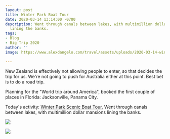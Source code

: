 ```yaml
---
layout: post
title: Winter Park Boat Tour
date: 2020-03-14 13:14:00 -0700
description: Went through canals between lakes, with multimillion dollar mansions
  lining the banks.
tags:
- Blog
- Big Trip 2020
author: ''
image: https://www.alexdangelo.com/travel/assets/uploads/2020-03-14-winter-park-scenic-boat-tour-tickets.jpg

---
```

New Zealand is effectively not allowing people to enter, so that decides the trip for us. We're not going to push for Australia either at this point. Best bet is to do a road trip.

Planning for the "World trip around America", booked the first couple of places in Florida: Jacksonville, Panama City.

Today's activity: [Winter Park Scenic Boat Tour.](https://scenicboattours.com/) Went through canals between lakes, with multimillion dollar mansions lining the banks.

![](https://www.alexdangelo.com/travel/assets/uploads/2020-03-14-winter-park-scenic-boat-tour-duck-mask-covid-19.jpg)

![](https://www.alexdangelo.com/travel/assets/uploads/2020-03-14-winter-park-scenic-boat-tour-canal.jpg)